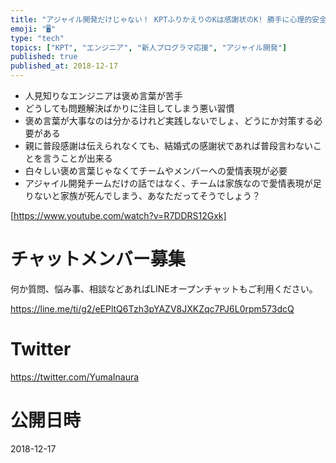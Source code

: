 ```yaml
---
title: "アジャイル開発だけじゃない！ KPTふりかえりのKは感謝状のK! 勝手に心理的安全性ガイドライン。"
emoji: "🖥"
type: "tech"
topics: ["KPT", "エンジニア", "新人プログラマ応援", "アジャイル開発"]
published: true
published_at: 2018-12-17
---
```




- 人見知りなエンジニアは褒め言葉が苦手
- どうしても問題解決ばかりに注目してしまう悪い習慣
- 褒め言葉が大事なのは分かるけれど実践しないでしょ、どうにか対策する必要がある
- 親に普段感謝は伝えられなくても、結婚式の感謝状であれば普段言わないことを言うことが出来る
- 白々しい褒め言葉じゃなくてチームやメンバーへの愛情表現が必要
- アジャイル開発チームだけの話ではなく、チームは家族なので愛情表現が足りないと家族が死んでしまう、あなただってそうでしょう？

[https://www.youtube.com/watch?v=R7DDRS12Gxk]








<!-- Update From Qiita API -->

# チャットメンバー募集


何か質問、悩み事、相談などあればLINEオープンチャットもご利用ください。

https://line.me/ti/g2/eEPltQ6Tzh3pYAZV8JXKZqc7PJ6L0rpm573dcQ





# Twitter


https://twitter.com/YumaInaura


<!-- Update From Qiita API -->



# 公開日時

2018-12-17
